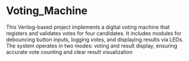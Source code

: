 # Voting_Machine
This Verilog-based project implements a digital voting machine that registers and validates votes for four candidates. It includes modules for debouncing button inputs, logging votes, and displaying results via LEDs. The system operates in two modes: voting and result display, ensuring accurate vote counting and clear result visualization
